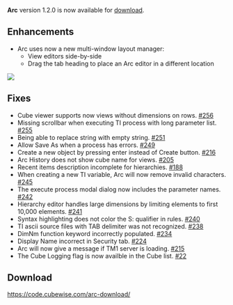 **Arc** version 1.2.0 is now available for [download](https://code.cubewise.com/arc-download/). 

## Enhancements
* Arc uses now a new multi-window layout manager:
  * View editors side-by-side
  * Drag the tab heading to place an Arc editor in a different location
  
<img src="https://s3-ap-southeast-2.amazonaws.com/downloads.cubewise.com/web_assets/arc-pulgins/tab-multi-window.gif" />

## Fixes
* Cube viewer supports now views without dimensions on rows. [#256](https://github.com/cubewise-code/arc-issues/issues/256)
* Missing scrollbar when executing TI process with long parameter list. [#255](https://github.com/cubewise-code/arc-issues/issues/255)
* Being able to replace string with empty string. [#251](https://github.com/cubewise-code/arc-issues/issues/251)
* Allow Save As when a process has errors. [#249](https://github.com/cubewise-code/arc-issues/issues/249)
* Create a new object by pressing enter instead of Create button. [#216](https://github.com/cubewise-code/arc-issues/issues/216)
* Arc History does not show cube name for views. [#205](https://github.com/cubewise-code/arc-issues/issues/205)
* Recent items description incomplete for hierarchies. [#188](https://github.com/cubewise-code/arc-issues/issues/188)
* When creating a new TI variable, Arc will now remove invalid characters. [#245](https://github.com/cubewise-code/arc-issues/issues/245)
* The execute process modal dialog now includes the parameter names. [#242](https://github.com/cubewise-code/arc-issues/issues/242)
* Hierarchy editor handles large dimensions by limiting elements to first 10,000 elements. [#241](https://github.com/cubewise-code/arc-issues/issues/241)
* Syntax highlighting does not color the S: qualifier in rules. [#240](https://github.com/cubewise-code/arc-issues/issues/240)
* TI ascii source files with TAB delimiter was not recognized. [#238](https://github.com/cubewise-code/arc-issues/issues/238)
* DimNm function keyword incorrectly populated. [#234](https://github.com/cubewise-code/arc-issues/issues/234)
* Display Name incorrect in Security tab. [#224](https://github.com/cubewise-code/arc-issues/issues/224)
* Arc will now give a message if TM1 server is loading. [#215](https://github.com/cubewise-code/arc-issues/issues/215)
* The Cube Logging flag is now availble in the Cube list. [#22](https://github.com/cubewise-code/arc-issues/issues/22)

## Download
https://code.cubewise.com/arc-download/
